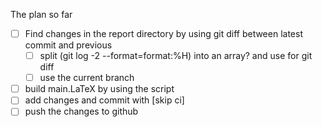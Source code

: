 The plan so far
- [ ] Find changes in the report directory by using git diff between latest commit and previous 
    - [ ] split (git log -2 --format=format:%H) into an array? and use for git diff
    - [ ] use the current branch 
- [ ] build main.LaTeX by using the script 
- [ ] add changes and commit with [skip ci] 
- [ ] push the changes to github